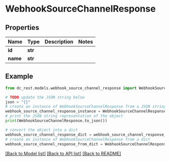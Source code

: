 # WebhookSourceChannelResponse


## Properties

Name | Type | Description | Notes
------------ | ------------- | ------------- | -------------
**id** | **str** |  | 
**name** | **str** |  | 

## Example

```python
from dc_rest.models.webhook_source_channel_response import WebhookSourceChannelResponse

# TODO update the JSON string below
json = "{}"
# create an instance of WebhookSourceChannelResponse from a JSON string
webhook_source_channel_response_instance = WebhookSourceChannelResponse.from_json(json)
# print the JSON string representation of the object
print(WebhookSourceChannelResponse.to_json())

# convert the object into a dict
webhook_source_channel_response_dict = webhook_source_channel_response_instance.to_dict()
# create an instance of WebhookSourceChannelResponse from a dict
webhook_source_channel_response_from_dict = WebhookSourceChannelResponse.from_dict(webhook_source_channel_response_dict)
```
[[Back to Model list]](../README.md#documentation-for-models) [[Back to API list]](../README.md#documentation-for-api-endpoints) [[Back to README]](../README.md)


